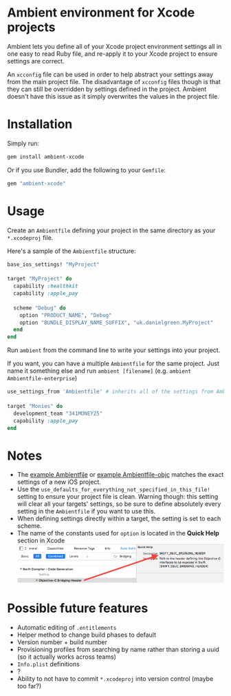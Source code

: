 Ambient environment for Xcode projects
======================================

Ambient lets you define all of your Xcode project environment settings all in one easy to read Ruby file, and re-apply it to your Xcode project to ensure settings are correct.

An `xcconfig` file can be used in order to help abstract your settings away from the main project file. The disadvantage of `xcconfig` files though is that they can still be overridden by settings defined in the project. Ambient doesn't have this issue as it simply overwrites the values in the project file.


Installation
============

Simply run:
```bash
gem install ambient-xcode
```

Or if you use Bundler, add the following to your `Gemfile`:
```ruby
gem "ambient-xcode"
```

Usage
=====

Create an `Ambientfile` defining your project in the same directory as your `*.xcodeproj` file.

Here's a sample of the `Ambientfile` structure:
```ruby
base_ios_settings! "MyProject"

target "MyProject" do
  capability :healthkit
  capability :apple_pay

  scheme "Debug" do
    option "PRODUCT_NAME", "Debug"
    option "BUNDLE_DISPLAY_NAME_SUFFIX", "uk.danielgreen.MyProject"
  end
end
```

Run `ambient` from the command line to write your settings into your project.

If you want, you can have a multiple `Ambientfile` for the same project. Just name it something else and run `ambient [filename]` (e.g. `ambient Ambientfile-enterprise`)

```ruby
use_settings_from 'Ambientfile' # inherits all of the settings from Ambientfile

target "Monies" do
  development_team "341MONEY25"
  capability :apple_pay
end
```


Notes
=====

- The [example Ambientfile](https://github.com/Dan2552/ambient-xcode/blob/master/example/Ambientfile) or [example Ambientfile-objc](https://github.com/Dan2552/ambient-xcode/blob/master/example/Ambientfile-objc) matches the exact settings of a new iOS project.
- Use the `use_defaults_for_everything_not_specified_in_this_file!` setting to ensure your project file is clean. Warning though: this setting will clear all your targets' settings, so be sure to define absolutely every setting in the `Ambientfile` if you want to use this.
- When defining settings directly within a target, the setting is set to each scheme.
- The name of the constants used for `option` is located in the **Quick Help** section in Xcode
![Constants](example/images/Constant.png)

Possible future features
========================

- Automatic editing of `.entitlements`
- Helper method to change build phases to default
- Version number + build number
- Provisioning profiles from searching by name rather than storing a uuid (so it actually works across teams)
- `Info.plist` definitions
- ?
- Ability to not have to commit `*.xcodeproj` into version control (maybe too far?)

